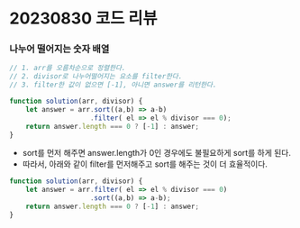 20230830 코드 리뷰
================================

### 나누어 떨어지는 숫자 배열

```jsx
// 1. arr를 오름차순으로 정렬한다.
// 2. divisor로 나누어떨어지는 요소를 filter한다.
// 3. filter한 값이 없으면 [-1], 아니면 answer를 리턴한다.

function solution(arr, divisor) {
    let answer = arr.sort((a,b) => a-b)
                    .filter( el => el % divisor === 0);
    return answer.length === 0 ? [-1] : answer;
}
```

- sort를 먼저 해주면 answer.length가 0인 경우에도 불필요하게 sort를 하게 된다.
- 따라서, 아래와 같이 filter를 먼저해주고 sort를 해주는 것이 더 효율적이다.

```jsx
function solution(arr, divisor) {
    let answer = arr.filter( el => el % divisor === 0)
                    .sort((a,b) => a-b);
    return answer.length === 0 ? [-1] : answer;
}
```